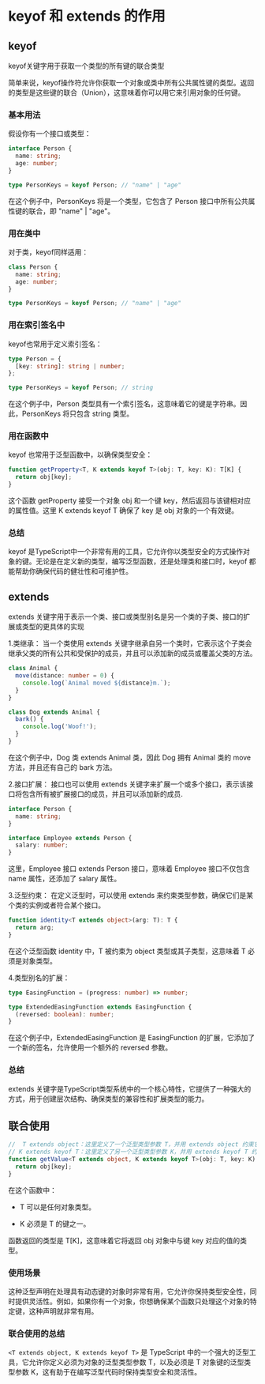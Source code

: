 # keyof 和 extends 的作用

## keyof

keyof关键字用于获取一个类型的所有键的联合类型

简单来说，keyof操作符允许你获取一个对象或类中所有公共属性键的类型。返回的类型是这些键的联合（Union），这意味着你可以用它来引用对象的任何键。

### 基本用法

假设你有一个接口或类型：

```ts
interface Person {
  name: string;
  age: number;
}

type PersonKeys = keyof Person; // "name" | "age"
```

在这个例子中，PersonKeys 将是一个类型，它包含了 Person 接口中所有公共属性键的联合，即 "name" | "age"。

### 用在类中

对于类，keyof同样适用：

```ts
class Person {
  name: string;
  age: number;
}

type PersonKeys = keyof Person; // "name" | "age"
```

### 用在索引签名中

keyof也常用于定义索引签名：

```ts
type Person = {
  [key: string]: string | number;
};

type PersonKeys = keyof Person; // string
```

在这个例子中，Person 类型具有一个索引签名，这意味着它的键是字符串。因此，PersonKeys 将只包含 string 类型。

### 用在函数中

keyof 也常用于泛型函数中，以确保类型安全：

```ts
function getProperty<T, K extends keyof T>(obj: T, key: K): T[K] {
  return obj[key];
}
```

这个函数 getProperty 接受一个对象 obj 和一个键 key，然后返回与该键相对应的属性值。这里 K extends keyof T 确保了 key 是 obj 对象的一个有效键。

### 总结

keyof 是TypeScript中一个非常有用的工具，它允许你以类型安全的方式操作对象的键。无论是在定义新的类型，编写泛型函数，还是处理类和接口时，keyof 都能帮助你确保代码的健壮性和可维护性。



## extends 

extends 关键字用于表示一个类、接口或类型别名是另一个类的子类、接口的扩展或类型的更具体的实现

<span class="font-700">1.类继承：</span> 当一个类使用 extends 关键字继承自另一个类时，它表示这个子类会继承父类的所有公共和受保护的成员，并且可以添加新的成员或覆盖父类的方法。

```ts
class Animal {
  move(distance: number = 0) {
    console.log(`Animal moved ${distance}m.`);
  }
}

class Dog extends Animal {
  bark() {
    console.log('Woof!');
  }
}
```

在这个例子中，Dog 类 extends Animal 类，因此 Dog 拥有 Animal 类的 move 方法，并且还有自己的 bark 方法。

<span class="font-700">2.接口扩展：</span> 接口也可以使用 extends 关键字来扩展一个或多个接口，表示该接口将包含所有被扩展接口的成员，并且可以添加新的成员.

```ts
interface Person {
  name: string;
}

interface Employee extends Person {
  salary: number;
}
```


这里，Employee 接口 extends Person 接口，意味着 Employee 接口不仅包含 name 属性，还添加了 salary 属性。

<span class="font-700">3.泛型约束：</span> 在定义泛型时，可以使用 extends 来约束类型参数，确保它们是某个类的实例或者符合某个接口。

```ts
function identity<T extends object>(arg: T): T {
  return arg;
}
```

在这个泛型函数 identity 中，T 被约束为 object 类型或其子类型，这意味着 T 必须是对象类型。

<span class="font-700">4.类型别名的扩展：</span>

```ts
type EasingFunction = (progress: number) => number;

type ExtendedEasingFunction extends EasingFunction {
  (reversed: boolean): number;
}
```

在这个例子中，ExtendedEasingFunction 是 EasingFunction 的扩展，它添加了一个新的签名，允许使用一个额外的 reversed 参数。

### 总结

extends 关键字是TypeScript类型系统中的一个核心特性，它提供了一种强大的方式，用于创建层次结构、确保类型的兼容性和扩展类型的能力。


## 联合使用

```ts
//  T extends object：这里定义了一个泛型类型参数 T，并用 extends object 约束它，意味着 T 可以是任何非原始类型（即任何对象类型，包括类的实例、对象字面量、数组等）。
// K extends keyof T：这里定义了另一个泛型类型参数 K，并用 extends keyof T 约束它，意味着 K 必须是 T 类型的对象的键的类型。keyof T 的结果是一个类型，它由 T 对象所有公共属性的键组成，通常是 string 或 number 类型，具体取决于 T 的键是否都是字符串或数字。
function getValue<T extends object, K extends keyof T>(obj: T, key: K): T[K] {
  return obj[key];
}
```

在这个函数中：

- T 可以是任何对象类型。

- K 必须是 T 的键之一。
  

函数返回的类型是 T[K]，这意味着它将返回 obj 对象中与键 key 对应的值的类型。

### 使用场景

这种泛型声明在处理具有动态键的对象时非常有用，它允许你保持类型安全性，同时提供灵活性。例如，如果你有一个对象，你想确保某个函数只处理这个对象的特定键，这种声明就非常有用。

### 联合使用的总结

`<T extends object, K extends keyof T>` 是 TypeScript 中的一个强大的泛型工具，它允许你定义必须为对象的泛型类型参数 T，以及必须是 T 对象键的泛型类型参数 K，这有助于在编写泛型代码时保持类型安全和灵活性。